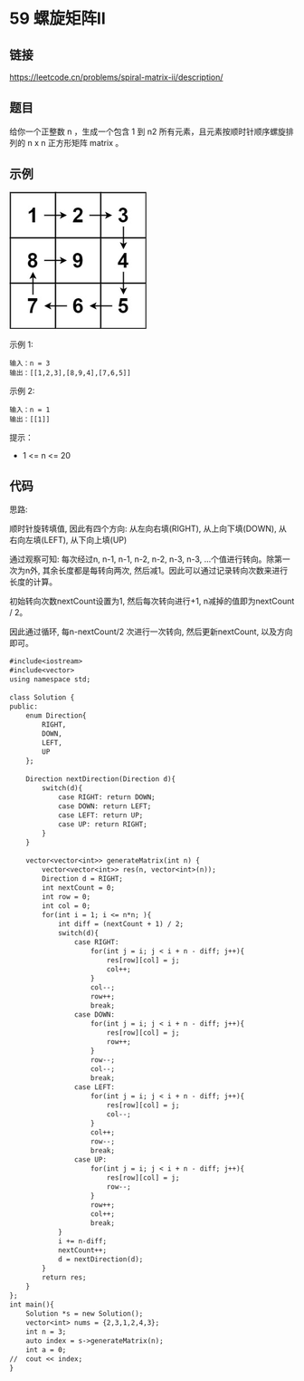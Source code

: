 # 59 螺旋矩阵Ⅱ
## 链接
https://leetcode.cn/problems/spiral-matrix-ii/description/

## 题目 
给你一个正整数 n ，生成一个包含 1 到 n2 所有元素，且元素按顺时针顺序螺旋排列的 n x n 正方形矩阵 matrix 。

## 示例
![](img/5example.jpg)

示例 1:
```
输入：n = 3
输出：[[1,2,3],[8,9,4],[7,6,5]]
```
示例 2:
```
输入：n = 1
输出：[[1]]
```

提示：

- 1 <= n <= 20

## 代码
思路:

顺时针旋转填值, 因此有四个方向: 从左向右填(RIGHT), 从上向下填(DOWN), 从右向左填(LEFT), 从下向上填(UP)

通过观察可知: 每次经过n, n-1, n-1, n-2, n-2, n-3, n-3, ...个值进行转向。除第一次为n外, 其余长度都是每转向两次, 然后减1。因此可以通过记录转向次数来进行长度的计算。

初始转向次数nextCount设置为1, 然后每次转向进行+1, n减掉的值即为nextCount / 2。

因此通过循环, 每n-nextCount/2 次进行一次转向, 然后更新nextCount, 以及方向即可。

```
#include<iostream>
#include<vector>
using namespace std;

class Solution {
public:
	enum Direction{
		RIGHT,
		DOWN,
		LEFT,
		UP
	};
	
	Direction nextDirection(Direction d){
		switch(d){
			case RIGHT: return DOWN;
			case DOWN: return LEFT;
			case LEFT: return UP;
			case UP: return RIGHT;
		}
	}
	
    vector<vector<int>> generateMatrix(int n) {
		vector<vector<int>> res(n, vector<int>(n));
		Direction d = RIGHT;
		int nextCount = 0;
		int row = 0;
		int col = 0;
		for(int i = 1; i <= n*n; ){
			int diff = (nextCount + 1) / 2;
			switch(d){
				case RIGHT:
					for(int j = i; j < i + n - diff; j++){
						res[row][col] = j;
						col++;
					}
					col--;
					row++;
					break;
				case DOWN:
					for(int j = i; j < i + n - diff; j++){
						res[row][col] = j;
						row++;
					}
					row--;
					col--;
					break;
				case LEFT:
					for(int j = i; j < i + n - diff; j++){
						res[row][col] = j;
						col--;
					}
					col++;
					row--;
					break;
				case UP:
					for(int j = i; j < i + n - diff; j++){
						res[row][col] = j;
						row--;
					}
					row++;
					col++;
					break;	
			}
			i += n-diff;
			nextCount++;
			d = nextDirection(d);
		}
		return res;
    }
};
int main(){
	Solution *s = new Solution();
	vector<int> nums = {2,3,1,2,4,3};
	int n = 3;
	auto index = s->generateMatrix(n);
	int a = 0;
//	cout << index;
}
```